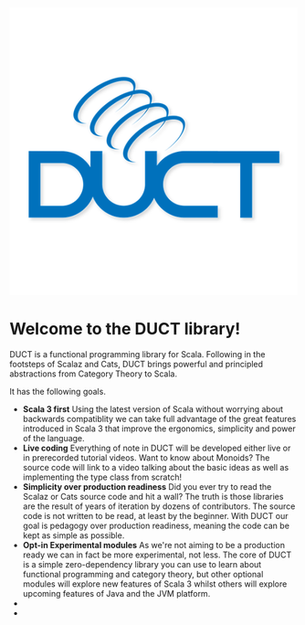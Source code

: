 ![Duct Logo](./images/ductlogo-small.png)
# Welcome to the DUCT library!

DUCT is a functional programming library for Scala. Following in the footsteps of Scalaz and Cats, DUCT brings powerful and principled abstractions from Category Theory to Scala. 

It has the following goals.

- **Scala 3 first** Using the latest version of Scala without worrying about backwards compatiblity we can take full advantage of the great features introduced in Scala 3 that improve the ergonomics, simplicity and power of the language.
- **Live coding** Everything of note in DUCT will be developed either live or in prerecorded tutorial videos. Want to know about Monoids? The source code will link to a video talking about the basic ideas as well as implementing the type class from scratch!
- **Simplicity over production readiness** Did you ever try to read the Scalaz or Cats source code and hit a wall? The truth is those libraries are the result of years of iteration by dozens of contributors. The source code is not written to be read, at least by the beginner. With DUCT our goal is pedagogy over production readiness, meaning the code can be kept as simple as possible.
- **Opt-in Experimental modules** As we're not aiming to be a production ready we can in fact be more experimental, not less. The core of DUCT is a simple zero-dependency library you can use to learn about functional programming and category theory, but other optional modules will explore new features of Scala 3 whilst others will explore upcoming features of Java and the JVM platform.
-
-
